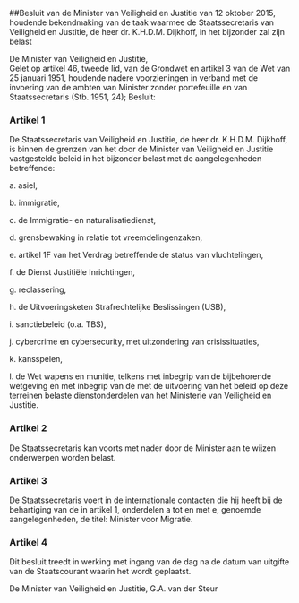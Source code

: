 <meta http-equiv='Content-Type' content='text/html; charset=utf-8' />

##Besluit van de Minister van Veiligheid en Justitie van 12 oktober 2015, houdende bekendmaking van de taak waarmee de Staatssecretaris van Veiligheid en Justitie, de heer dr. K.H.D.M. Dijkhoff, in het bijzonder zal zijn belast

De Minister van Veiligheid en Justitie,  
Gelet op artikel 46, tweede lid, van de Grondwet en artikel 3 van de Wet van 25 januari 1951, houdende nadere voorzieningen in verband met de invoering van de ambten van Minister zonder portefeuille en van Staatssecretaris (Stb. 1951, 24);
Besluit:    

### Artikel  1  

De Staatssecretaris van Veiligheid en Justitie, de heer dr. K.H.D.M. Dijkhoff, is binnen de grenzen van het door de Minister van Veiligheid en Justitie vastgestelde beleid in het bijzonder belast met de aangelegenheden betreffende: 

a. asiel,  

b. immigratie,  

c. de Immigratie- en naturalisatiedienst,  

d. grensbewaking in relatie tot vreemdelingenzaken,  

e. artikel 1F van het Verdrag betreffende de status van vluchtelingen,  

f. de Dienst Justitiële Inrichtingen,  

g. reclassering,  

h. de Uitvoeringsketen Strafrechtelijke Beslissingen (USB),  

i. sanctiebeleid (o.a. TBS),  

j. cybercrime en cybersecurity, met uitzondering van crisissituaties,  

k. kansspelen,  

l. de Wet wapens en munitie, telkens met inbegrip van de bijbehorende wetgeving en met inbegrip van de met de uitvoering van het beleid op deze terreinen belaste dienstonderdelen van het Ministerie van Veiligheid en Justitie.   

### Artikel  2  

De Staatssecretaris kan voorts met nader door de Minister aan te wijzen onderwerpen worden belast. 

### Artikel  3  

De Staatssecretaris voert in de internationale contacten die hij heeft bij de behartiging van de in artikel 1, onderdelen a tot en met e, genoemde aangelegenheden, de titel: Minister voor Migratie. 

### Artikel  4  

Dit besluit treedt in werking met ingang van de dag na de datum van uitgifte van de Staatscourant waarin het wordt geplaatst. 

De 
Minister van Veiligheid en Justitie, 
G.A. van der Steur     
